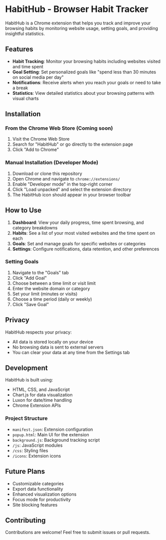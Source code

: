 # HabitHub - Browser Habit Tracker

HabitHub is a Chrome extension that helps you track and improve your browsing habits by monitoring website usage, setting goals, and providing insightful statistics.

## Features

- **Habit Tracking**: Monitor your browsing habits including websites visited and time spent
- **Goal Setting**: Set personalized goals like "spend less than 30 minutes on social media per day"
- **Notifications**: Receive alerts when you reach your goals or need to take a break
- **Statistics**: View detailed statistics about your browsing patterns with visual charts

## Installation

### From the Chrome Web Store (Coming soon)

1. Visit the Chrome Web Store
2. Search for "HabitHub" or go directly to the extension page
3. Click "Add to Chrome"

### Manual Installation (Developer Mode)

1. Download or clone this repository
2. Open Chrome and navigate to `chrome://extensions/`
3. Enable "Developer mode" in the top-right corner
4. Click "Load unpacked" and select the extension directory
5. The HabitHub icon should appear in your browser toolbar

## How to Use

1. **Dashboard**: View your daily progress, time spent browsing, and category breakdowns
2. **Habits**: See a list of your most visited websites and the time spent on each
3. **Goals**: Set and manage goals for specific websites or categories
4. **Settings**: Configure notifications, data retention, and other preferences

### Setting Goals

1. Navigate to the "Goals" tab
2. Click "Add Goal"
3. Choose between a time limit or visit limit
4. Enter the website domain or category
5. Set your limit (minutes or visits)
6. Choose a time period (daily or weekly)
7. Click "Save Goal"

## Privacy

HabitHub respects your privacy:

- All data is stored locally on your device
- No browsing data is sent to external servers
- You can clear your data at any time from the Settings tab

## Development

HabitHub is built using:

- HTML, CSS, and JavaScript
- Chart.js for data visualization
- Luxon for date/time handling
- Chrome Extension APIs

### Project Structure

- `manifest.json`: Extension configuration
- `popup.html`: Main UI for the extension
- `background.js`: Background tracking script
- `/js`: JavaScript modules
- `/css`: Styling files
- `/icons`: Extension icons

## Future Plans

- Customizable categories
- Export data functionality
- Enhanced visualization options
- Focus mode for productivity
- Site blocking features

## Contributing

Contributions are welcome! Feel free to submit issues or pull requests.
